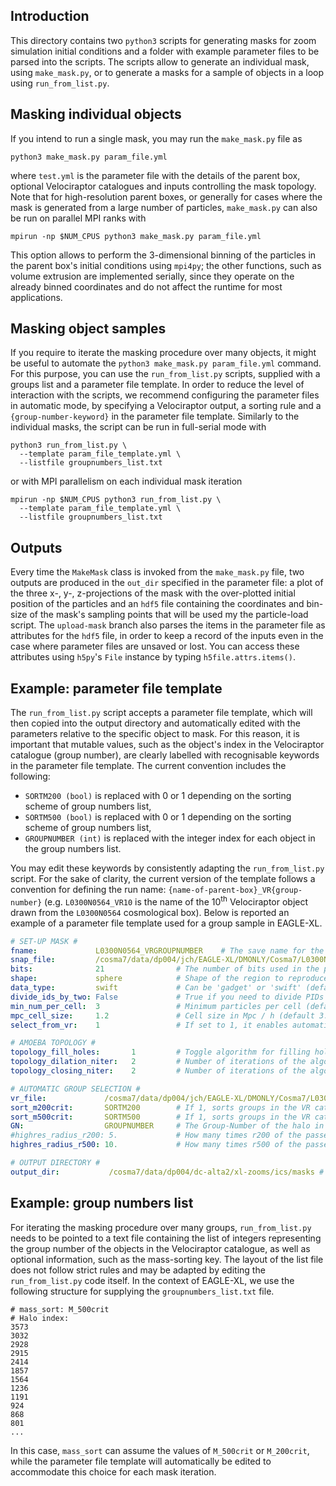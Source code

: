 Introduction
----------
This directory contains two `python3` scripts for generating masks
for zoom simulation initial conditions and a folder with example parameter 
files to be parsed into the scripts. The scripts allow to generate an individual 
mask, using `make_mask.py`, or to generate a masks for a sample of objects
in a loop using `run_from_list.py`.

Masking individual objects
----------
If you intend to run a single mask, you may run the `make_mask.py` file as 
```shell script
python3 make_mask.py param_file.yml
```
where `test.yml` is the parameter file with the details of the parent box,
optional Velociraptor catalogues and inputs controlling the mask topology.
Note that for high-resolution parent boxes, or generally for cases where the
mask is generated from a large number of particles, `make_mask.py` can also
be run on parallel MPI ranks with
```shell script
mpirun -np $NUM_CPUS python3 make_mask.py param_file.yml
```
This option allows to perform the 3-dimensional binning of the particles in 
the parent box's initial conditions using `mpi4py`; the other functions, 
such as volume extrusion are implemented serially, since they operate on the 
already binned coordinates and do not affect the runtime for most applications.

Masking object samples
----------
If you require to iterate the masking procedure over many objects, it might
be useful to automate the `python3 make_mask.py param_file.yml` command.
For this purpose, you can use the `run_from_list.py` scripts, supplied with a
groups list and a parameter file template. In order to reduce the level of 
interaction with the scripts, we recommend configuring the parameter files
in automatic mode, by specifying a Velociraptor output, a sorting rule and a 
`{group-number-keyword}` in the parameter file template.
Similarly to the individual masks, the script can be run in full-serial mode with
```shell script
python3 run_from_list.py \
  --template param_file_template.yml \
  --listfile groupnumbers_list.txt
```
or with MPI parallelism on each individual mask iteration
```shell script
mpirun -np $NUM_CPUS python3 run_from_list.py \
  --template param_file_template.yml \
  --listfile groupnumbers_list.txt
```

Outputs
----------
Every time the `MakeMask` class is invoked from the `make_mask.py` file, two outputs are produced
in the `out_dir` specified in the parameter file: a plot of the three x-, y-, z-projections of the
mask with the over-plotted initial position of the particles and an `hdf5` file containing the 
coordinates and bin-size of the mask's sampling points that will be used my the particle-load 
script. The `upload-mask` branch also parses the items in the parameter file as attributes for
the `hdf5` file, in order to keep a record of the inputs even in the case where parameter files
are unsaved or lost. You can access these attributes using `h5py`'s `File` instance by typing 
`h5file.attrs.items()`.

Example: parameter file template
----------
The `run_from_list.py` script accepts a parameter file template, which will then
copied into the output directory and automatically edited with the parameters
relative to the specific object to mask. For this reason, it is important that
mutable values, such as the object's index in the Velociraptor catalogue (group number),
are clearly labelled with recognisable keywords in the parameter file template.
The current convention includes the following:
- `SORTM200 (bool)` is replaced with 0 or 1 depending on the sorting scheme of group numbers list,
- `SORTM500 (bool)` is replaced with 0 or 1 depending on the sorting scheme of group numbers list,
- `GROUPNUMBER (int)` is replaced with the integer index for each object in the group numbers list.

You may edit these keywords by consistently adapting the `run_from_list.py` script. For the sake of 
clarity, the current version of the template follows a convention for defining the run name:
`{name-of-parent-box}_VR{group-number}` (e.g. `L0300N0564_VR10` is the name of the 10<sup>th</sup> 
Velociraptor object drawn from the `L0300N0564` cosmological box). Below is reported an example of 
a parameter file template used for a group sample in EAGLE-XL.
```yaml
# SET-UP MASK #
fname:             L0300N0564_VRGROUPNUMBER    # The save name for the mask file
snap_file:         /cosma7/data/dp004/jch/EAGLE-XL/DMONLY/Cosma7/L0300N0564/snapshots/EAGLE-XL_L0300N0564_DMONLY_0036.hdf5  # The location of the snapshot we are creating the mask from
bits:              21                # The number of bits used in the particle IDs for the Peano-Hilbert indexing (EAGLE runs use 14)
shape:             sphere            # Shape of the region to reproduce. Available are: 'sphere', 'cubiod', 'slab'
data_type:         swift             # Can be 'gadget' or 'swift' (default 'swift')
divide_ids_by_two: False             # True if you need to divide PIDs by two to get back to ICS (needed for eagle)
min_num_per_cell:  3                 # Minimum particles per cell (default 3). Cells with less than `min_num_per_cell` particles are ignored
mpc_cell_size:     1.2               # Cell size in Mpc / h (default 3.)
select_from_vr:    1                 # If set to 1, it enables automatic groups search from the Velociraptor catalogue. Set to 0 for manual selection

# AMOEBA TOPOLOGY #
topology_fill_holes:       1         # Toggle algorithm for filling holes. Set value to 1 to enable, 0 to disable (default 0)
topology_dilation_niter:   2         # Number of iterations of the algorithm for extrusion. Set value to 0 to disable (default 0)
topology_closing_niter:    2         # Number of iterations of the algorithm for rounding edges. Set value to 0 to disable (default 0)

# AUTOMATIC GROUP SELECTION #
vr_file:             /cosma7/data/dp004/jch/EAGLE-XL/DMONLY/Cosma7/L0300N0564/snapshots/stf_swiftdm_3dfof_subhalo_0036/stf_swiftdm_3dfof_subhalo_0036.VELOCIraptor.properties.0 # The location of the Velociraptor group catalogue (to find coordinates of given GN)
sort_m200crit:       SORTM200        # If 1, sorts groups in the VR catalogue by M_200crit. Overrides `sort_m500crit` if both specified
sort_m500crit:       SORTM500        # If 1, sorts groups in the VR catalogue by M_500crit
GN:                  GROUPNUMBER     # The Group-Number of the halo in the structure-finding catalogue (requires `vr_file`). GN relative to the sorting rule
#highres_radius_r200: 5.             # How many times r200 of the passed group do you want to re-simulate. Overrides `highres_radius_r500` if both selected
highres_radius_r500: 10.             # How many times r500 of the passed group do you want to re-simulate

# OUTPUT DIRECTORY #
output_dir:           /cosma7/data/dp004/dc-alta2/xl-zooms/ics/masks # Directory where the mask image and hdf5 output are saved
```

Example: group numbers list
----------
For iterating the masking procedure over many groups, `run_from_list.py` needs to be pointed to a
text file containing the list of integers representing the group number of the objects in the Velociraptor 
catalogue, as well as optional information, such as the mass-sorting key. The layout of the list file does not
follow strict rules and may be adapted by editing the `run_from_list.py` code itself. In the context of EAGLE-XL,
we use the following structure for supplying the `groupnumbers_list.txt` file.
```text
# mass_sort: M_500crit
# Halo index:
3573
3032
2928
2915
2414
1857
1564
1236
1191
924
868
801
...
```
In this case, `mass_sort` can assume the values of `M_500crit` or `M_200crit`, while the parameter file template will 
automatically be edited to accommodate this choice for each mask iteration.